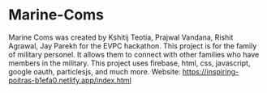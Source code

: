 # Marine-Coms

Marine Coms was created by Kshitij Teotia, Prajwal Vandana, Rishit Agrawal, Jay Parekh for the EVPC hackathon. This project is for the family of military personel. It allows them to connect with other families who have members in the military. This project uses firebase, html, css, javascript, google oauth, particlesjs, and much more.
Website: https://inspiring-poitras-b1efa0.netlify.app/index.html
